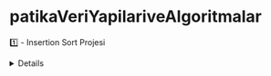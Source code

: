 # patikaVeriYapilariveAlgoritmalar

1️⃣ - Insertion Sort Projesi 
<details>
  
  22,27,16,2,18,6 -> Insertion Sort
    1-Yukarı verilen dizinin sort türüne göre aşamalarını yazınız.
    2-Big-O gösterimini yazınız.
    3-Time Complexity: Average case: Aradığımız sayının ortada olması,Worst case: Aradığımız sayının sonda olması, Best case: Aradığımız sayının dizinin en başında olması.
    4-Dizi sıralandıktan sonra 18 sayısı hangi case kapsamına girer? Yazınız.
  
    Cevaplar
    1- Aşama 1: 2,22,27,16,18,6
       Aşama 2: 2,6,22,27,16,18
       Aşama 3: 2,6,16,22,27,28
       Aşama 4: 2,6,16,18,22,27
    2- O(n^2)
    3- Average Case
    4- Average Case
  
  [7,3,5,8,2,9,4,15,6] dizisinin Insertion Sort'a göre ilk 4 adımını yazınız.
    
  <details>
    
    Adım 1: 2,7,3,5,8,9,4,15,6
    Adım 2: 2,3,7,5,8,9,4,15,6
    Adım 3: 2,3,4,7,5,8,9,15,6
    Adım 4: 2,3,4,5,7,8,9,15,6
    
  </details>
  
</details>
